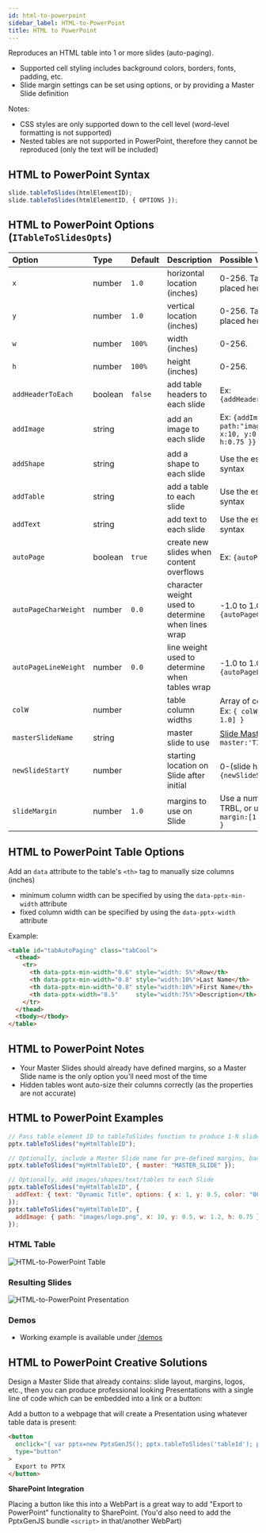 ```yaml
---
id: html-to-powerpoint
sidebar_label: HTML-to-PowerPoint
title: HTML to PowerPoint
---
```


Reproduces an HTML table into 1 or more slides (auto-paging).

- Supported cell styling includes background colors, borders, fonts, padding, etc.
- Slide margin settings can be set using options, or by providing a Master Slide definition

Notes:

- CSS styles are only supported down to the cell level (word-level formatting is not supported)
- Nested tables are not supported in PowerPoint, therefore they cannot be reproduced (only the text will be included)

## HTML to PowerPoint Syntax

```javascript
slide.tableToSlides(htmlElementID);
slide.tableToSlides(htmlElementID, { OPTIONS });
```

## HTML to PowerPoint Options (`ITableToSlidesOpts`)

| Option               | Type    | Default | Description                                        | Possible Values                                                              |
| :------------------- | :------ | :------ | :------------------------------------------------- | :--------------------------------------------------------------------------- |
| `x`                  | number  | `1.0`   | horizontal location (inches)                       | 0-256. Table will be placed here on each Slide                               |
| `y`                  | number  | `1.0`   | vertical location (inches)                         | 0-256. Table will be placed here on each Slide                               |
| `w`                  | number  | `100%`  | width (inches)                                     | 0-256.                                                                       |
| `h`                  | number  | `100%`  | height (inches)                                    | 0-256.                                                                       |
| `addHeaderToEach`    | boolean | `false` | add table headers to each slide                    | Ex: `{addHeaderToEach:true}`                                                 |
| `addImage`           | string  |         | add an image to each slide                         | Ex: `{addImage:{ path:"images/logo.png", x:10, y:0.5, w:1.2, h:0.75 }}`      |
| `addShape`           | string  |         | add a shape to each slide                          | Use the established syntax                                                   |
| `addTable`           | string  |         | add a table to each slide                          | Use the established syntax                                                   |
| `addText`            | string  |         | add text to each slide                             | Use the established syntax                                                   |
| `autoPage`           | boolean | `true`  | create new slides when content overflows           | Ex: `{autoPage:false}`                                                       |
| `autoPageCharWeight` | number  | `0.0`   | character weight used to determine when lines wrap | -1.0 to 1.0. Ex: `{autoPageCharWeight:0.5}`                                  |
| `autoPageLineWeight` | number  | `0.0`   | line weight used to determine when tables wrap     | -1.0 to 1.0. Ex: `{autoPageLineWeight:0.5}`                                  |
| `colW`               | number  |         | table column widths                                | Array of column widths. Ex: `{ colW: [2.0, 3.0, 1.0] }`                      |
| `masterSlideName`    | string  |         | master slide to use                                | [Slide Masters](#slide-masters) name. Ex: `{ master:'TITLE_SLIDE' }`         |
| `newSlideStartY`     | number  |         | starting location on Slide after initial           | 0-(slide height). Ex: `{newSlideStartY:0.5}`                                 |
| `slideMargin`        | number  | `1.0`   | margins to use on Slide                            | Use a number for same TRBL, or use array. Ex: `{ margin:[1.0,0.5,1.0,0.5] }` |

## HTML to PowerPoint Table Options

Add an `data` attribute to the table's `<th>` tag to manually size columns (inches)

- minimum column width can be specified by using the `data-pptx-min-width` attribute
- fixed column width can be specified by using the `data-pptx-width` attribute

Example:

```HTML
<table id="tabAutoPaging" class="tabCool">
  <thead>
    <tr>
      <th data-pptx-min-width="0.6" style="width: 5%">Row</th>
      <th data-pptx-min-width="0.8" style="width:10%">Last Name</th>
      <th data-pptx-min-width="0.8" style="width:10%">First Name</th>
      <th data-pptx-width="8.5"     style="width:75%">Description</th>
    </tr>
  </thead>
  <tbody></tbody>
</table>
```

## HTML to PowerPoint Notes

- Your Master Slides should already have defined margins, so a Master Slide name is the only option you'll need most of the time
- Hidden tables wont auto-size their columns correctly (as the properties are not accurate)

## HTML to PowerPoint Examples

```javascript
// Pass table element ID to tableToSlides function to produce 1-N slides
pptx.tableToSlides("myHtmlTableID");

// Optionally, include a Master Slide name for pre-defined margins, background, logo, etc.
pptx.tableToSlides("myHtmlTableID", { master: "MASTER_SLIDE" });

// Optionally, add images/shapes/text/tables to each Slide
pptx.tableToSlides("myHtmlTableID", {
  addText: { text: "Dynamic Title", options: { x: 1, y: 0.5, color: "0088CC" } }
});
pptx.tableToSlides("myHtmlTableID", {
  addImage: { path: "images/logo.png", x: 10, y: 0.5, w: 1.2, h: 0.75 }
});
```

### HTML Table

![HTML-to-PowerPoint Table](./assets/ex-html-to-powerpoint-1.png)

### Resulting Slides

![HTML-to-PowerPoint Presentation](./assets/ex-html-to-powerpoint-2.png)

### Demos

- Working example is available under [/demos](https://github.com/gitbrent/PptxGenJS/tree/master/demos)

## HTML to PowerPoint Creative Solutions

Design a Master Slide that already contains: slide layout, margins, logos, etc., then you can produce
professional looking Presentations with a single line of code which can be embedded into a link or a button:

Add a button to a webpage that will create a Presentation using whatever table data is present:

```html
<button
  onclick="{ var pptx=new PptxGenJS(); pptx.tableToSlides('tableId'); pptx.writeFile(); }"
  type="button"
>
  Export to PPTX
</button>
```

**SharePoint Integration**

Placing a button like this into a WebPart is a great way to add "Export to PowerPoint" functionality
to SharePoint. (You'd also need to add the PptxGenJS bundle `<script>` in that/another WebPart)
